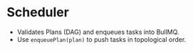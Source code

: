 # Scheduler
- Validates Plans (DAG) and enqueues tasks into BullMQ.
- Use `enqueuePlan(plan)` to push tasks in topological order.

